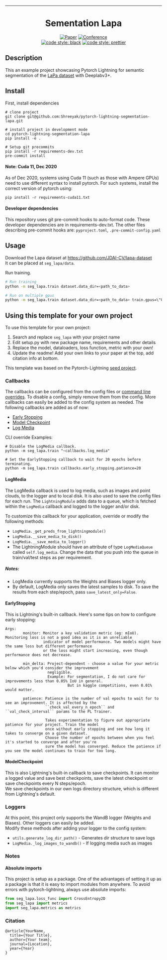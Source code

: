 ---

<div align="center">  

# Sementation Lapa  

[![Paper](http://img.shields.io/badge/paper-arxiv.1001.2234-B31B1B.svg)](https://www.nature.com/articles/nature14539)
[![Conference](http://img.shields.io/badge/AnyConference-year-4b44ce.svg)](https://papers.nips.cc/book/advances-in-neural-information-processing-systems-31-2018)  
[![code style: black](https://img.shields.io/badge/code%20style-black-000000.svg)](https://github.com/psf/black)
[![code style: prettier](https://img.shields.io/badge/code_style-prettier-ff69b4.svg?style=flat-square)](https://github.com/prettier/prettier)

</div>


## Description  
This an example project showcasing Pytorch Lightning for semantic segmentation of the
[LaPa dataset](https://github.com/JDAI-CV/lapa-dataset) with Deeplabv3+.  

## Install  
First, install dependencies  
```shell script
# clone project  
git clone git@github.com:Shreeyak/pytorch-lightning-segmentation-lapa.git

# install project in development mode
cd pytorch-lightning-segmentation-lapa
pip install -e .  

# Setup git precommits
pip install -r requirements-dev.txt
pre-commit install
```  

#### Note: Cuda 11, Dec 2020
As of Dec 2020, systems using Cuda 11 (such as those with Ampere GPUs)
need to use different syntax to install pytorch. For such systems, install
the correct version of pytorch using:

```shell script
pip install -r requirements-cuda11.txt
```

#### Developer dependencies
This repository uses git pre-commit hooks to auto-format code.
These developer dependencies are in requirements-dev.txt.
The other files describing pre-commit hooks are: `pyproject.toml`, `.pre-commit-config.yaml`


## Usage
Download the Lapa dataset at https://github.com/JDAI-CV/lapa-dataset  
It can be placed at `seg_lapa/data`.

Run training.  
 ```bash
# Run training
python -m seg_lapa.train dataset.data_dir=<path_to_data>  

# Run on multiple gpus
python -m seg_lapa.train dataset.data_dir=<path_to_data> train.gpus=\"0,1\"  
```

## Using this template for your own project
To use this template for your own project:
1. Search and replace `seg_lapa` with your project name
2. Edit setup.py with new package name, requirements and other details
3. Replace the model, dataloaders, loss function, metric with your own!
4. Update the readme! Add your own links to your paper at the top, add citation info at bottom.

This template was based on the Pytorch-Lightning
[seed project](https://github.com/PyTorchLightning/deep-learning-project-template).

### Callbacks

The callbacks can be configured from the config files or
[command line overrides](https://hydra.cc/docs/next/advanced/override_grammar/basic/).
To disable a config, simply remove them from the config. More callbacks can easily be added to the config system
as needed. The following callbacks are added as of now:

- [Early Stopping](https://pytorch-lightning.readthedocs.io/en/latest/generated/pytorch_lightning.callbacks.EarlyStopping.html#pytorch_lightning.callbacks.EarlyStopping)
- [Model Checkpoint](https://pytorch-lightning.readthedocs.io/en/latest/generated/pytorch_lightning.callbacks.ModelCheckpoint.html#pytorch_lightning.callbacks.ModelCheckpoint)
- [Log Media](#logmedia)  

CLI override Examples:

```shell script
# Disable the LogMedia callback.
python -m seg_lapa.train "~callbacks.log_media"

# Set the EarlyStopping callback to wait for 20 epochs before terminating.
python -m seg_lapa.train callbacks.early_stopping.patience=20
```

#### LogMedia

The LogMedia callback is used to log media, such as images and point clouds, to the logger and to local disk.
It is also used to save the config files for each run. The `LightningModule` adds data to a queue, which is
fetched within the `LogMedia` callback and logged to the logger and/or disk.

To customize this callback for your application, override or modify the following methods:

 - `LogMedia._get_preds_from_lightningmodule()`
 - `LogMedia.__save_media_to_disk()`
 - `LogMedia.__save_media_to_logger()`
 - The LightningModule should have an attribute of type `LogMediaQueue` called `self.log_media`.
 Change the data that you push into the queue in train/val/test steps as per requirement.

##### Notes:

- LogMedia currently supports the Weights and Biases logger only.
- By default, LogMedia only saves the latest samples to disk. To save the results from each step/epoch, pass
`save_latest_only=False`.

#### EarlyStopping

This is Lightning's built-in callback. Here's some tips on how to configure early stopping:

```
Args:
        monitor: Monitor a key validation metric (eg: mIoU). Monitoring loss is not a good idea as it is an unreliable
                 indicator of model performance. Two models might have the same loss but different performance
                 or the loss might start increasing, even though performance does not decrease.

        min_delta: Project-dependent - choose a value for your metric below which you'd consider the improvement
                   negligible.
                   Example: For segmentation, I do not care for improvements less than 0.05% IoU in general.
                            But in kaggle competitions, even 0.01% would matter.

        patience: Patience is the number of val epochs to wait for to see an improvement. It is affected by the
                  ``check_val_every_n_epoch`` and ``val_check_interval`` params to the PL Trainer.

                  Takes experimentation to figure out appropriate patience for your project. Train the model
                  once without early stopping and see how long it takes to converge on a given dataset.
                  Choose the number of epochs between when you feel it's started to converge and after you're
                  sure the model has converged. Reduce the patience if you see the model continues to train for too long.
```

#### ModelCheckpoint

This is also Lightning's built-in callback to save checkpoints. It can monitor a logged value and save best checkpoints,
 save the latest checkpoint or save checkpoints every N steps/epoch.  
We save checkpoints in our own logs directory structure, which is different from Lightning's default.

### Loggers

At this point, this project only supports the WandB logger (Weights and Biases). Other loggers can easily be added.  
Modify these methods after adding your logger to the config system:

- `utils.generate_log_dir_path()` - Generates dir structure to save logs
- `LogMedia._log_images_to_wandb()` - If logging media such as images

### Notes
#### Absolute imports
This project is setup as a package. One of the advantages of setting it up as a
 package is that it is easy to import modules from anywhere.
 To avoid errors with pytorch-lightning, always use absolute imports:

```python
from seg_lapa.loss_func import CrossEntropy2D
from seg_lapa import metrics
import seg_lapa.metrics as metrics
```


### Citation  
```
@article{YourName,
  title={Your Title},
  author={Your team},
  journal={Location},
  year={Year}
}
```  
